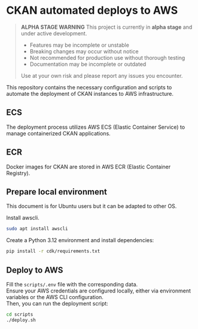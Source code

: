 # CKAN automated deploys to AWS

> **ALPHA STAGE WARNING**
> This project is currently in **alpha stage** and under active development.  
> - Features may be incomplete or unstable
> - Breaking changes may occur without notice  
> - Not recommended for production use without thorough testing
> - Documentation may be incomplete or outdated
> 
> Use at your own risk and please report any issues you encounter.

This repository contains the necessary configuration and scripts to
automate the deployment of CKAN instances to AWS infrastructure.

## ECS

The deployment process utilizes AWS ECS (Elastic Container Service) to manage
containerized CKAN applications.

## ECR

Docker images for CKAN are stored in AWS ECR (Elastic Container Registry).  

## Prepare local environment

This document is for Ubuntu users but it can be adapted to other OS.  

Install awscli.  

```bash
sudo apt install awscli
```

Create a Python 3.12 environment and install dependencies:

```bash
pip install -r cdk/requirements.txt
```

## Deploy to AWS

Fill the `scripts/.env` file with the corresponding data.  
Ensure your AWS credentials are configured locally, either via environment variables or the AWS CLI configuration.  
Then, you can run the deployment script:

```bash
cd scripts
./deploy.sh
```
